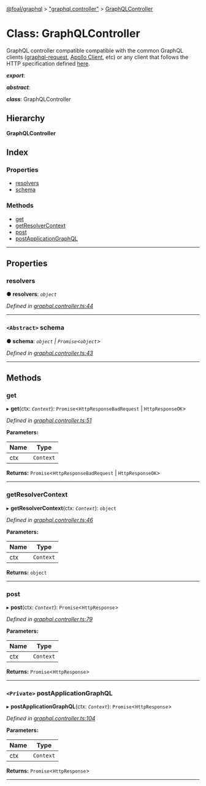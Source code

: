 [@foal/graphql](../README.md) > ["graphql.controller"](../modules/_graphql_controller_.md) > [GraphQLController](../classes/_graphql_controller_.graphqlcontroller.md)

# Class: GraphQLController

GraphQL controller compatible compatible with the common GraphQL clients ([graphql-request](https://www.npmjs.com/package/graphql-request), [Apollo Client](https://www.apollographql.com/docs/react/), etc) or any client that follows the HTTP specification defined [here](https://graphql.org/learn/serving-over-http/).

*__export__*: 

*__abstract__*: 

*__class__*: GraphQLController

## Hierarchy

**GraphQLController**

## Index

### Properties

* [resolvers](_graphql_controller_.graphqlcontroller.md#resolvers)
* [schema](_graphql_controller_.graphqlcontroller.md#schema)

### Methods

* [get](_graphql_controller_.graphqlcontroller.md#get)
* [getResolverContext](_graphql_controller_.graphqlcontroller.md#getresolvercontext)
* [post](_graphql_controller_.graphqlcontroller.md#post)
* [postApplicationGraphQL](_graphql_controller_.graphqlcontroller.md#postapplicationgraphql)

---

## Properties

<a id="resolvers"></a>

###  resolvers

**● resolvers**: *`object`*

*Defined in [graphql.controller.ts:44](https://github.com/FoalTS/foal/blob/70cc46bd/packages/graphql/src/graphql.controller.ts#L44)*

___
<a id="schema"></a>

### `<Abstract>` schema

**● schema**: *`object` \| `Promise`<`object`>*

*Defined in [graphql.controller.ts:43](https://github.com/FoalTS/foal/blob/70cc46bd/packages/graphql/src/graphql.controller.ts#L43)*

___

## Methods

<a id="get"></a>

###  get

▸ **get**(ctx: *`Context`*): `Promise`<`HttpResponseBadRequest` \| `HttpResponseOK`>

*Defined in [graphql.controller.ts:51](https://github.com/FoalTS/foal/blob/70cc46bd/packages/graphql/src/graphql.controller.ts#L51)*

**Parameters:**

| Name | Type |
| ------ | ------ |
| ctx | `Context` |

**Returns:** `Promise`<`HttpResponseBadRequest` \| `HttpResponseOK`>

___
<a id="getresolvercontext"></a>

###  getResolverContext

▸ **getResolverContext**(ctx: *`Context`*): `object`

*Defined in [graphql.controller.ts:46](https://github.com/FoalTS/foal/blob/70cc46bd/packages/graphql/src/graphql.controller.ts#L46)*

**Parameters:**

| Name | Type |
| ------ | ------ |
| ctx | `Context` |

**Returns:** `object`

___
<a id="post"></a>

###  post

▸ **post**(ctx: *`Context`*): `Promise`<`HttpResponse`>

*Defined in [graphql.controller.ts:79](https://github.com/FoalTS/foal/blob/70cc46bd/packages/graphql/src/graphql.controller.ts#L79)*

**Parameters:**

| Name | Type |
| ------ | ------ |
| ctx | `Context` |

**Returns:** `Promise`<`HttpResponse`>

___
<a id="postapplicationgraphql"></a>

### `<Private>` postApplicationGraphQL

▸ **postApplicationGraphQL**(ctx: *`Context`*): `Promise`<`HttpResponse`>

*Defined in [graphql.controller.ts:104](https://github.com/FoalTS/foal/blob/70cc46bd/packages/graphql/src/graphql.controller.ts#L104)*

**Parameters:**

| Name | Type |
| ------ | ------ |
| ctx | `Context` |

**Returns:** `Promise`<`HttpResponse`>

___

